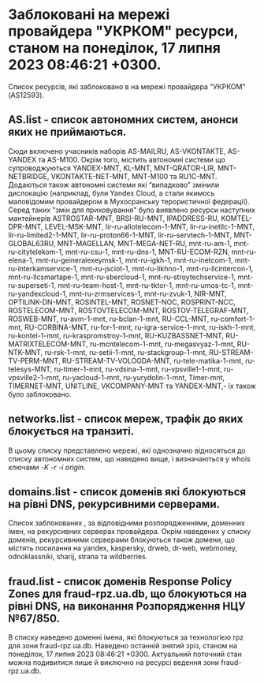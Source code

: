 # Заблоковані на мережі провайдера "УКРКОМ" ресурси, станом на понеділок, 17 липня 2023 08:46:21 +0300.
Список ресурсів, які заблоковано в на мережі провайдера "УКРКОМ" (AS12593).

## <b>AS.list</b> - список автономних систем, анонси яких не приймаються.

Сюди включено учасників наборів AS-MAILRU, AS-VKONTAKTE, AS-YANDEX та
AS-M100. Окрім того, містить автономні системи що супроводжуються
YANDEX-MNT, KL-MNT, MNT-QRATOR-LIR, MNT-NETBRIDGE, VKONTAKTE-NET-MNT,
MNT-M100 та RU1C-MNT. Додаються також автономні системи які “випадково”
змінили дислокацію (наприклад, були Yandex Cloud, а стали якимось
маловідомим провайдером в Мухосранську терористичної федерації). Серед
таких "змін для приховування" було виявлено ресурси наступних мантейнерів
ASTROSTAR-MNT, BRSI-RU-MNT, IPADDRESS-RU, KOMTEL-DPR-MNT, LEVEL-MSK-MNT, lir-ru-allotelecom-1-MNT, lir-ru-inetllc-1-MNT, lir-ru-limited2-1-MNT, lir-ru-proton66-1-MNT, lir-ru-servtech-1-MNT, MNT-GLOBAL63RU, MNT-MAGELLAN, MNT-MEGA-NET-RU, mnt-ru-am-1, mnt-ru-citytelekom-1, mnt-ru-csu-1, mnt-ru-dns-1, MNT-RU-ECOM-RZN, mnt-ru-elena-1, mnt-ru-geineralexeymsk-1, mnt-ru-igkh-1, mnt-ru-inetcom-1, mnt-ru-interkamservice-1, mnt-ru-jsciot-1, mnt-ru-likhno-1, mnt-ru-llcintercon-1, mnt-ru-llcsmartape-1, mnt-ru-sbercloud-1, mnt-ru-stroytechservice-1, mnt-ru-superseti-1, mnt-ru-team-host-1, mnt-ru-tktor-1, mnt-ru-umos-tc-1, mnt-ru-yandexcloud-1, mnt-ru-zrmservices-1, mnt-ru-zvuk-1, NIR-MNT, OPTILINK-DN-MNT, ROSINTEL-MNT, ROSNET-NOC, ROSPRINT-NCC, ROSTELECOM-MNT, ROSTOVTELECOM-MNT, ROSTOV-TELEGRAF-MNT, ROSWEB-MNT, ru-avm-1-mnt, ru-bclan-1-mnt, RU-CCL-MNT, ru-comfort-1-mnt, RU-CORBINA-MNT, ru-for-1-mnt, ru-igra-service-1-mnt, ru-iskh-1-mnt, ru-kontel-1-mnt, ru-kraspromstroy-1-mnt, RU-KUZBASSNET-MNT, RU-MATRIXTELECOM-MNT, ru-mcntelecom-1-mnt, ru-megasvyaz-1-mnt, RU-NTK-MNT, ru-rsk-1-mnt, ru-setii-1-mnt, ru-stackgroup-1-mnt, RU-STREAM-TV-PERM-MNT, RU-STREAM-TV-VOLOGDA-MNT, ru-tele-matika-1-mnt, ru-telesys-MNT, ru-timer-1-mnt, ru-vdsina-1-mnt, ru-vpsville1-1-mnt, ru-vpsville2-1-mnt, ru-yacloud-1-mnt, ru-yurydolin-1-mnt, Timer-mnt, TIMERNET-MNT, UNITLINE, VKCOMPANY-MNT та YANDEX-MNT,- їх також було заблоковано.

## <b>networks.list</b> - cписок мереж, трафік до яких блокується на транзиті.

В цьому списку представлено мережі, які однозначно відносяться до списку
автономних систем, що наведено вище, і визначаються у whois ключами _-K
-r -i origin_.

## <b>domains.list</b> - список доменів які блокуються на рівні DNS, рекурсивними серверами. 

Список заблокованих , за відповідними розпорядженнями, доменних імен, на
рекурсивних серверах провайдера. Окрім наведених у списку доменів, 
рекурсивними серверами блокуються також домени, що містять посилання на
yandex, kaspersky, drweb, dr-web, webmoney, odnoklassniki, sharij, strana
та wildberries.

## <b>fraud.list</b> - список доменів Response Policy Zones для fraud-rpz.ua.db, що блокуються на рівні DNS, на виконання Розпорядження НЦУ №67/850.

В списку наведено доменні імена, які блокуються за технологією rpz для
зони fraud-rpz.ua.db.
Наведено останній знятий зріз, станом на понеділок, 17 липня 2023 08:46:21 +0300.
Актуальний поточний стан можна подивитися лише й виключно на ресурсі
ведення зони fraud-rpz.ua.db.
